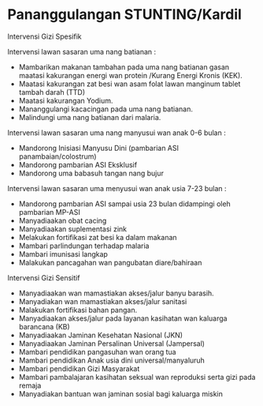 # Pananggulangan STUNTING/Kardil 

Intervensi Gizi Spesifik

Intervensi lawan sasaran uma nang batianan :

- Mambarikan makanan tambahan pada uma nang batianan gasan maatasi kakurangan energi wan protein /Kurang Energi Kronis  (KEK).
- Maatasi kakurangan zat besi wan asam folat lawan manginum tablet tambah darah (TTD)
- Maatasi kakurangan Yodium.
- Mananggulangi kacacingan pada uma nang batianan.
- Malindungi uma nang batianan dari malaria.

Intervensi lawan sasaran uma nang manyusui wan anak 0-6 bulan :

- Mandorong Inisiasi Manyusu Dini (pambarian ASI panambaian/colostrum)
- Mandorong pambarian ASI Eksklusif 
- Mandorong uma babasuh tangan nang bujur 

Intervensi lawan sasaran uma menyusui wan anak usia 7-23 bulan :

- Mandorong pambarian ASI sampai usia 23 bulan didampingi oleh pambarian MP-ASI
- Manyadiaakan obat cacing
- Manyadiaakan suplementasi zink 
- Melakukan fortifikasi zat besi ka dalam makanan
- Mambari parlindungan terhadap malaria
- Mambari imunisasi langkap
- Malakukan pancagahan wan pangubatan diare/bahiraan 

Intervensi Gizi Sensitif

- Manyadiaakan  wan mamastiakan akses/jalur banyu barasih.
- Manyadiakan wan mamastiakan akses/jalur sanitasi
- Malakukan fortifikasi bahan pangan. 
- Manyadiaakan  akses/jalur pada layanan kasihatan wan kaluarga barancana (KB)
- Manyadiaakan  Jaminan Kesehatan Nasional (JKN)
- Manyadiaakan  Jaminan Persalinan Universal (Jampersal)
- Mambari pendidikan pangasuhan wan orang tua
- Mambari pendidikan Anak usia dini universal/manyaluruh
- Mambari pendidikan Gizi Masyarakat 
- Mambari pambalajaran kasihatan seksual wan reproduksi serta gizi pada remaja
- Manyadiakan bantuan wan jaminan sosial bagi kaluarga miskin
